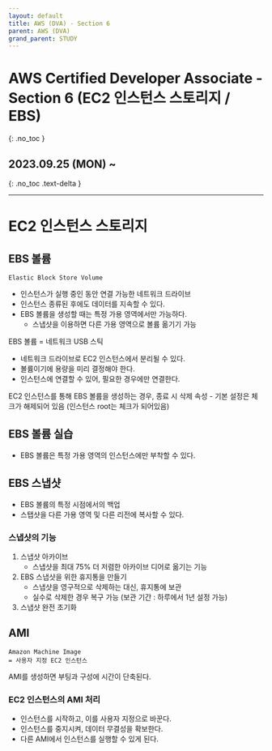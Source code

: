 ```yaml
---
layout: default
title: AWS (DVA) - Section 6
parent: AWS (DVA)
grand_parent: STUDY
---
```


# AWS Certified Developer Associate - Section 6 (EC2 인스턴스 스토리지 / EBS)
{: .no_toc }

## 2023.09.25 (MON) ~
{: .no_toc .text-delta }

---

# EC2 인스턴스 스토리지

## EBS 볼륨
    Elastic Block Store Volume

- 인스턴스가 실행 중인 동안 연결 가능한 네트워크 드라이브
- 인스턴스 종류된 후에도 데이터를 지속할 수 있다.
- EBS 볼륨을 생성할 때는 특정 가용 영역에서만 가능하다.
    - 스냅샷을 이용하면 다른 가용 영역으로 볼륨 옮기기 가능

EBS 볼륨 = 네트워크 USB 스틱

- 네트워크 드라이브로 EC2 인스턴스에서 분리될 수 있다.
- 볼륨이기에 용량을 미리 결정해야 한다.
- 인스턴스에 연결할 수 있어, 필요한 경우에만 연결한다.

EC2 인스턴스를 통해 EBS 볼륨을 생성하는 경우, 종료 시 삭제 속성
    - 기본 설정은 체크가 해제되어 있음 (인스턴스 root는 체크가 되어있음)

## EBS 볼륨 실습
- EBS 볼륨은 특정 가용 영역의 인스턴스에만 부착할 수 있다.


## EBS 스냅샷

- EBS 볼륨의 특정 시점에서의 백업
- 스탭샷을 다른 가용 영역 및 다른 리전에 복사할 수 있다.

### 스냅샷의 기능
1. 스냅샷 아카이브
    - 스냅샷을 최대 75% 더 저렴한 아카이브 디어로 옮기는 기능
2. EBS 스냅샷을 위한 휴지통을 만들기
    - 스냅샷을 영구적으로 삭제하는 대신, 휴지통에 보관
    - 실수로 삭제한 경우 복구 가능 (보관 기간 : 하루에서 1년 설정 가능)
3. 스냅샷 완전 초기화


## AMI
    Amazon Machine Image  
    = 사용자 지정 EC2 인스턴스

AMI를 생성하면 부팅과 구성에 시간이 단축된다.

### EC2 인스턴스의 AMI 처리

- 인스턴스를 시작하고, 이를 사용자 지정으로 바꾼다.
- 인스턴스를 중지시켜, 데이터 무결성을 확보한다.
- 다른 AMI에서 인스턴스를 실행할 수 있게 된다.